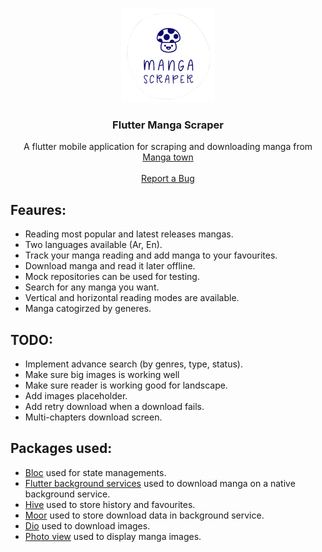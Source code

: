<!-- PROJECT LOGO -->
<br />
<p align="center">
  <a href="https://github.com/github_username/repo_name">
    <img src="assets/images/logo5.png" alt="Logo" width="150" height="150">
  </a>

  <h3 align="center">Flutter Manga Scraper</h3>

  <p align="center">
    A flutter mobile application for scraping and downloading manga from 
    <a href="https://www.mangatown.com/hot/">Manga town</a>
    <br/>
    <br/>
    <a href="https://github.com/laitooo/flutter_manga_scraper/issues">Report a Bug</a>
  </p>
</p>



## Feaures:
- Reading most popular and latest releases mangas.
- Two languages available (Ar, En).
- Track your manga reading and add manga to your favourites.
- Download manga and read it later offline.
- Mock repositories can be used for testing.
- Search for any manga you want.
- Vertical and horizontal reading modes are available.
- Manga catogirzed by generes.

## TODO:
- Implement advance search (by genres, type, status).
- Make sure big images is working well
- Make sure reader is working good for landscape.
- Add images placeholder.
- Add retry download when a download fails.
- Multi-chapters download screen.

## Packages used:
- [Bloc](https://pub.dev/packages/flutter_bloc) used for state managements.
- [Flutter background services](https://pub.dev/packages/flutter_background_service) used to download manga on a native background service.
- [Hive](https://pub.dev/packages/hive) used to store history and favourites.
- [Moor](https://pub.dev/packages/moor) used to store download data in background service.
- [Dio](https://pub.dev/packages/dio) used to download images.
- [Photo view](https://pub.dev/packages/photo_view) used to display manga images.
